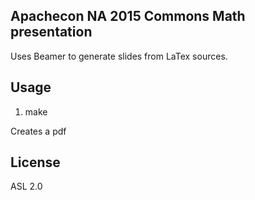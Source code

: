 ## Apachecon NA 2015 Commons Math presentation

Uses Beamer to generate slides from LaTex sources.

## Usage

1. make

Creates a pdf

## License

ASL 2.0